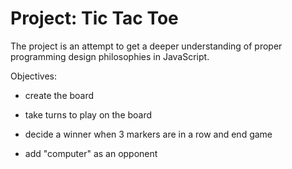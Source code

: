 # Project: Tic Tac Toe

The project is an attempt to get a deeper understanding of proper programming design philosophies in JavaScript.

Objectives:

- create the board
- take turns to play on the board
- decide a winner when 3 markers are in a row and end game

- add "computer" as an opponent
